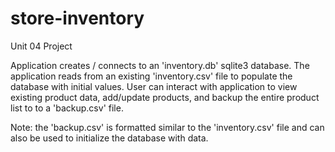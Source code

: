 # store-inventory
 Unit 04 Project

Application creates / connects to an 'inventory.db' sqlite3 database.
The application reads from an existing 'inventory.csv' file to populate the database with initial values.
User can interact with application to view existing product data, add/update products, and 
backup the entire product list to to a 'backup.csv' file.

Note: the 'backup.csv' is formatted similar to the 'inventory.csv' file and can also be used to initialize the database with data.
